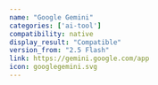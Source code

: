```yaml
---
name: "Google Gemini"
categories: ['ai-tool']
compatibility: native
display_result: "Compatible"
version_from: "2.5 Flash"
link: https://gemini.google.com/app
icon: googlegemini.svg
---
```


